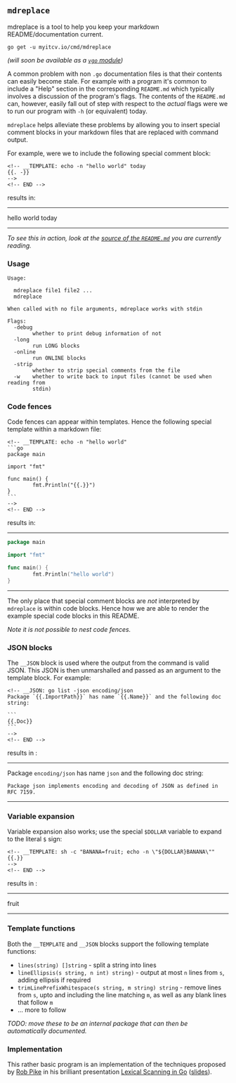<!-- __JSON: go list -json .
## `{{ filepathBase .ImportPath}}`

{{.Doc}}

```
go get -u {{.ImportPath}}
```
-->
## `mdreplace`

mdreplace is a tool to help you keep your markdown README/documentation current.

```
go get -u myitcv.io/cmd/mdreplace
```
<!-- END -->

_(will soon be available as a [`vgo` module](https://github.com/golang/go/issues/24301))_

A common problem with non `.go` documentation files is that their contents can easily become stale. For example with a
program it's common to include a "Help" section in the corresponding `README.md` which typically involves a discussion
of the program's flags. The contents of the `README.md` can, however, easily fall out of step with respect to the
_actual_ flags were we to run our program with `-h` (or equivalent) today.

`mdreplace` helps alleviate these problems by allowing you to insert special comment blocks in your markdown files that
are replaced with command output.

For example, were we to include the following special comment block:

<!-- __TEMPLATE: cat _examples/hello_world_today
{{. -}}
-->
    <!-- __TEMPLATE: echo -n "hello world" today
    {{. -}}
    -->
    <!-- END -->
<!-- END -->

results in:

---
<!-- __TEMPLATE: sh -c "cat _examples/hello_world_today | sed -e 's/^    //' | mdreplace -strip"
{{.}}
-->
hello world today
<!-- END -->
---

_To see this in action, look at the [source of the
`README.md`](https://raw.githubusercontent.com/myitcv/x/master/cmd/mdreplace/README.md) you are currently reading._


<!-- __TEMPLATE: sh -c "${DOLLAR}(go list -f '{{.ImportPath}}' | xargs basename) -h"
### Usage

```
{{. -}}
```
-->
### Usage

```
Usage:

  mdreplace file1 file2 ...
  mdreplace

When called with no file arguments, mdreplace works with stdin

Flags:
  -debug
    	whether to print debug information of not
  -long
    	run LONG blocks
  -online
    	run ONLINE blocks
  -strip
    	whether to strip special comments from the file
  -w	whether to write back to input files (cannot be used when reading from
    	stdin)

```
<!-- END -->

### Code fences

Code fences can appear within templates. Hence the following special template within a markdown file:

<!-- __TEMPLATE: cat _examples/code_fence
{{. -}}
-->
    <!-- __TEMPLATE: echo -n "hello world"
    ```go
    package main

    import "fmt"

    func main() {
            fmt.Println("{{.}}")
    }
    ```
    -->
    <!-- END -->
<!-- END -->

results in:

---
<!-- __TEMPLATE: sh -c "cat _examples/code_fence | sed -e 's/^    //' | mdreplace -strip"
{{.}}
-->
```go
package main

import "fmt"

func main() {
        fmt.Println("hello world")
}
```

<!-- END -->
---


The only place that special comment blocks are _not_ interpreted by `mdreplace` is within code blocks. Hence how we are
able to render the example special code blocks in this README.

_Note it is not possible to nest code fences._

### JSON blocks

The `__JSON` block is used where the output from the command is valid JSON. This JSON is then unmarshalled and passed as
an argument to the template block. For example:

<!-- __TEMPLATE: cat _examples/json_block
{{. -}}
-->
    <!-- __JSON: go list -json encoding/json
    Package `{{.ImportPath}}` has name `{{.Name}}` and the following doc string:

    ```
    {{.Doc}}
    ```
    -->
    <!-- END -->
<!-- END -->

results in :

---
<!-- __TEMPLATE: sh -c "cat _examples/json_block | sed -e 's/^    //' | mdreplace -strip"
{{.}}
-->
Package `encoding/json` has name `json` and the following doc string:

```
Package json implements encoding and decoding of JSON as defined in RFC 7159.
```

<!-- END -->
---

### Variable expansion

Variable expansion also works; use the special `$DOLLAR` variable to expand to the literal `$` sign:

<!-- __TEMPLATE: cat _examples/variable_expansion
{{. -}}
-->
    <!-- __TEMPLATE: sh -c "BANANA=fruit; echo -n \"${DOLLAR}BANANA\""
    {{.}}
    -->
    <!-- END -->
<!-- END -->

results in :

---
<!-- __TEMPLATE: sh -c "cat _examples/variable_expansion | sed -e 's/^    //' | mdreplace -strip"
{{.}}
-->
fruit

<!-- END -->
---

### Template functions

Both the `__TEMPLATE` and `__JSON` blocks support the following template functions:

* `lines(string) []string` - split a string into lines
* `lineEllipsis(s string, n int) string)` - output at most `n` lines from `s`, adding ellipsis if required
* `trimLinePrefixWhitespace(s string, m string) string` - remove lines from `s`, upto and including the line
  matching `m`, as well as any blank lines that follow `m`
* ... more to follow

_TODO: move these to be an internal package that can then be automatically documented._


### Implementation

This rather basic program is an implementation of the techniques proposed by [Rob Pike](https://twitter.com/rob_pike) in
his brilliant presentation [Lexical Scanning in Go](https://youtu.be/HxaD_trXwRE)
([slides](https://talks.golang.org/2011/lex.slide#1)).

